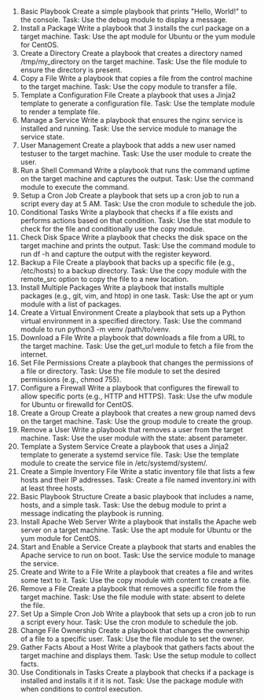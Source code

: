1. Basic Playbook
Create a simple playbook that prints "Hello, World!" to the console.
Task: Use the debug module to display a message.
2. Install a Package
Write a playbook that 3 installs the curl package on a target machine.
Task: Use the apt module for Ubuntu or the yum module for CentOS.
3. Create a Directory
Create a playbook that creates a directory named /tmp/my_directory on the target machine.
Task: Use the file module to ensure the directory is present.
4. Copy a File
Write a playbook that copies a file from the control machine to the target machine.
Task: Use the copy module to transfer a file.
5. Template a Configuration File
Create a playbook that uses a Jinja2 template to generate a configuration file.
Task: Use the template module to render a template file.
6. Manage a Service
Write a playbook that ensures the nginx service is installed and running.
Task: Use the service module to manage the service state.
7. User Management
Create a playbook that adds a new user named testuser to the target machine.
Task: Use the user module to create the user.
8. Run a Shell Command
Write a playbook that runs the command uptime on the target machine and captures the output.
Task: Use the command module to execute the command.
9. Setup a Cron Job
Create a playbook that sets up a cron job to run a script every day at 5 AM.
Task: Use the cron module to schedule the job.
10. Conditional Tasks
Write a playbook that checks if a file exists and performs actions based on that condition.
Task: Use the stat module to check for the file and conditionally use the copy module. 
11. Check Disk Space
Write a playbook that checks the disk space on the target machine and prints the output.
Task: Use the command module to run df -h and capture the output with the register keyword.
12. Backup a File
Create a playbook that backs up a specific file (e.g., /etc/hosts) to a backup directory.
Task: Use the copy module with the remote_src option to copy the file to a new location.
13. Install Multiple Packages
Write a playbook that installs multiple packages (e.g., git, vim, and htop) in one task.
Task: Use the apt or yum module with a list of packages.
14. Create a Virtual Environment
Create a playbook that sets up a Python virtual environment in a specified directory.
Task: Use the command module to run python3 -m venv /path/to/venv.
15. Download a File
Write a playbook that downloads a file from a URL to the target machine.
Task: Use the get_url module to fetch a file from the internet.
16. Set File Permissions
Create a playbook that changes the permissions of a file or directory.
Task: Use the file module to set the desired permissions (e.g., chmod 755).
17. Configure a Firewall
Write a playbook that configures the firewall to allow specific ports (e.g., HTTP and HTTPS).
Task: Use the ufw module for Ubuntu or firewalld for CentOS.
18. Create a Group
Create a playbook that creates a new group named devs on the target machine.
Task: Use the group module to create the group.
19. Remove a User
Write a playbook that removes a user from the target machine.
Task: Use the user module with the state: absent parameter.
20. Template a System Service
Create a playbook that uses a Jinja2 template to generate a systemd service file.
Task: Use the template module to create the service file in /etc/systemd/system/. 
21. Create a Simple Inventory File
Write a static inventory file that lists a few hosts and their IP addresses.
Task: Create a file named inventory.ini with at least three hosts.
22. Basic Playbook Structure
Create a basic playbook that includes a name, hosts, and a simple task.
Task: Use the debug module to print a message indicating the playbook is running.
23. Install Apache Web Server
Write a playbook that installs the Apache web server on a target machine.
Task: Use the apt module for Ubuntu or the yum module for CentOS.
24. Start and Enable a Service
Create a playbook that starts and enables the Apache service to run on boot.
Task: Use the service module to manage the service.
25. Create and Write to a File
Write a playbook that creates a file and writes some text to it.
Task: Use the copy module with content to create a file.
26. Remove a File
Create a playbook that removes a specific file from the target machine.
Task: Use the file module with state: absent to delete the file.
27. Set Up a Simple Cron Job
Write a playbook that sets up a cron job to run a script every hour.
Task: Use the cron module to schedule the job. 
28. Change File Ownership
Create a playbook that changes the ownership of a file to a specific user.
Task: Use the file module to set the owner.
29. Gather Facts About a Host
Write a playbook that gathers facts about the target machine and displays them.
Task: Use the setup module to collect facts.
30. Use Conditionals in Tasks
Create a playbook that checks if a package is installed and installs it if it is not.
Task: Use the package module with when conditions to control execution. 